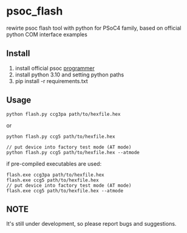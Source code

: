 # psoc_flash
rewirte psoc flash tool with python for PSoC4 family, based on official python COM interface examples


## Install

1. install official psoc [programmer](https://www.dropbox.com/s/rls5xz9d9bv63cr/PSoCProgrammerSetup_3.29.1_b4659_0.exe?dl=0)
2. install python 3.10 and setting python paths
3. pip install -r requirements.txt

## Usage

```
python flash.py ccg3pa path/to/hexfile.hex
```

or

```
python flash.py ccg5 path/to/hexfile.hex

// put device into factory test mode (AT mode)
python flash.py ccg5 path/to/hexfile.hex --atmode
```

if pre-compiled executables are used:

```
flash.exe ccg3pa path/to/hexfile.hex
flash.exe ccg5 path/to/hexfile.hex
// put device into factory test mode (AT mode)
flash.exe ccg5 path/to/hexfile.hex --atmode
```

## NOTE

It's still under development, so please report bugs and suggestions.
